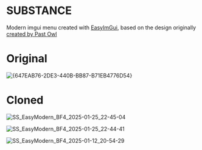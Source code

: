 # SUBSTANCE
Modern imgui menu created with [EasyImGui](https://github.com/DestroyerDarkNess/EasyImGui), based on the design originally [created by Past Owl](https://www.youtube.com/watch?v=iW4lL0psD4w)

# Original
![{647EAB76-2DE3-440B-BB87-B71EB4776D54}](https://github.com/user-attachments/assets/580ce3ca-0ec5-4c21-9627-0e6edbaefecf)

# Cloned 
 
![SS_EasyModern_BF4_2025-01-25_22-45-04](https://github.com/user-attachments/assets/f034d523-71cd-4134-aec9-defbbe4521eb)

![SS_EasyModern_BF4_2025-01-25_22-44-41](https://github.com/user-attachments/assets/f7a34a81-6664-4807-a4fa-b89e8536d2cd)

![SS_EasyModern_BF4_2025-01-12_20-54-29](https://github.com/user-attachments/assets/3497eb89-0f53-45eb-a081-9d871b258d98)



